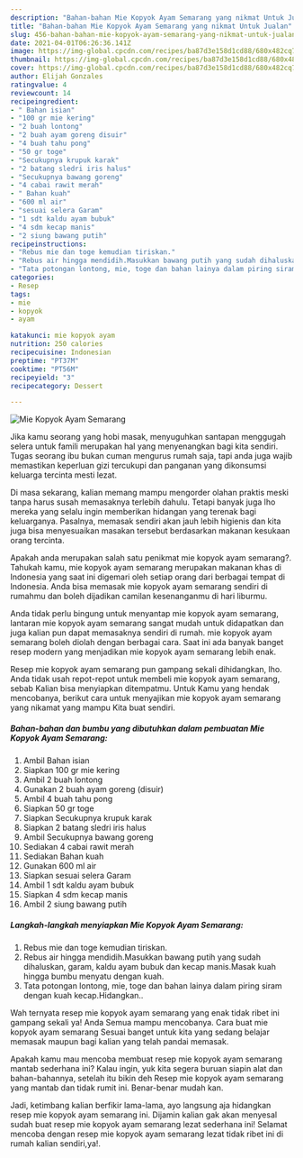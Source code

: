 ```yaml
---
description: "Bahan-bahan Mie Kopyok Ayam Semarang yang nikmat Untuk Jualan"
title: "Bahan-bahan Mie Kopyok Ayam Semarang yang nikmat Untuk Jualan"
slug: 456-bahan-bahan-mie-kopyok-ayam-semarang-yang-nikmat-untuk-jualan
date: 2021-04-01T06:26:36.141Z
image: https://img-global.cpcdn.com/recipes/ba87d3e158d1cd88/680x482cq70/mie-kopyok-ayam-semarang-foto-resep-utama.jpg
thumbnail: https://img-global.cpcdn.com/recipes/ba87d3e158d1cd88/680x482cq70/mie-kopyok-ayam-semarang-foto-resep-utama.jpg
cover: https://img-global.cpcdn.com/recipes/ba87d3e158d1cd88/680x482cq70/mie-kopyok-ayam-semarang-foto-resep-utama.jpg
author: Elijah Gonzales
ratingvalue: 4
reviewcount: 14
recipeingredient:
- " Bahan isian"
- "100 gr mie kering"
- "2 buah lontong"
- "2 buah ayam goreng disuir"
- "4 buah tahu pong"
- "50 gr toge"
- "Secukupnya krupuk karak"
- "2 batang sledri iris halus"
- "Secukupnya bawang goreng"
- "4 cabai rawit merah"
- " Bahan kuah"
- "600 ml air"
- "sesuai selera Garam"
- "1 sdt kaldu ayam bubuk"
- "4 sdm kecap manis"
- "2 siung bawang putih"
recipeinstructions:
- "Rebus mie dan toge kemudian tiriskan."
- "Rebus air hingga mendidih.Masukkan bawang putih yang sudah dihaluskan, garam, kaldu ayam bubuk dan kecap manis.Masak kuah hingga bumbu menyatu dengan kuah."
- "Tata potongan lontong, mie, toge dan bahan lainya dalam piring siram dengan kuah kecap.Hidangkan.."
categories:
- Resep
tags:
- mie
- kopyok
- ayam

katakunci: mie kopyok ayam 
nutrition: 250 calories
recipecuisine: Indonesian
preptime: "PT37M"
cooktime: "PT56M"
recipeyield: "3"
recipecategory: Dessert

---
```



![Mie Kopyok Ayam Semarang](https://img-global.cpcdn.com/recipes/ba87d3e158d1cd88/680x482cq70/mie-kopyok-ayam-semarang-foto-resep-utama.jpg)

Jika kamu seorang yang hobi masak, menyuguhkan santapan menggugah selera untuk famili merupakan hal yang menyenangkan bagi kita sendiri. Tugas seorang ibu bukan cuman mengurus rumah saja, tapi anda juga wajib memastikan keperluan gizi tercukupi dan panganan yang dikonsumsi keluarga tercinta mesti lezat.

Di masa  sekarang, kalian memang mampu mengorder olahan praktis meski tanpa harus susah memasaknya terlebih dahulu. Tetapi banyak juga lho mereka yang selalu ingin memberikan hidangan yang terenak bagi keluarganya. Pasalnya, memasak sendiri akan jauh lebih higienis dan kita juga bisa menyesuaikan masakan tersebut berdasarkan makanan kesukaan orang tercinta. 



Apakah anda merupakan salah satu penikmat mie kopyok ayam semarang?. Tahukah kamu, mie kopyok ayam semarang merupakan makanan khas di Indonesia yang saat ini digemari oleh setiap orang dari berbagai tempat di Indonesia. Anda bisa memasak mie kopyok ayam semarang sendiri di rumahmu dan boleh dijadikan camilan kesenanganmu di hari liburmu.

Anda tidak perlu bingung untuk menyantap mie kopyok ayam semarang, lantaran mie kopyok ayam semarang sangat mudah untuk didapatkan dan juga kalian pun dapat memasaknya sendiri di rumah. mie kopyok ayam semarang boleh diolah dengan berbagai cara. Saat ini ada banyak banget resep modern yang menjadikan mie kopyok ayam semarang lebih enak.

Resep mie kopyok ayam semarang pun gampang sekali dihidangkan, lho. Anda tidak usah repot-repot untuk membeli mie kopyok ayam semarang, sebab Kalian bisa menyiapkan ditempatmu. Untuk Kamu yang hendak mencobanya, berikut cara untuk menyajikan mie kopyok ayam semarang yang nikamat yang mampu Kita buat sendiri.

<!--inarticleads1-->

##### Bahan-bahan dan bumbu yang dibutuhkan dalam pembuatan Mie Kopyok Ayam Semarang:

1. Ambil  Bahan isian
1. Siapkan 100 gr mie kering
1. Ambil 2 buah lontong
1. Gunakan 2 buah ayam goreng (disuir)
1. Ambil 4 buah tahu pong
1. Siapkan 50 gr toge
1. Siapkan Secukupnya krupuk karak
1. Siapkan 2 batang sledri iris halus
1. Ambil Secukupnya bawang goreng
1. Sediakan 4 cabai rawit merah
1. Sediakan  Bahan kuah
1. Gunakan 600 ml air
1. Siapkan sesuai selera Garam
1. Ambil 1 sdt kaldu ayam bubuk
1. Siapkan 4 sdm kecap manis
1. Ambil 2 siung bawang putih




<!--inarticleads2-->

##### Langkah-langkah menyiapkan Mie Kopyok Ayam Semarang:

1. Rebus mie dan toge kemudian tiriskan.
1. Rebus air hingga mendidih.Masukkan bawang putih yang sudah dihaluskan, garam, kaldu ayam bubuk dan kecap manis.Masak kuah hingga bumbu menyatu dengan kuah.
1. Tata potongan lontong, mie, toge dan bahan lainya dalam piring siram dengan kuah kecap.Hidangkan..




Wah ternyata resep mie kopyok ayam semarang yang enak tidak ribet ini gampang sekali ya! Anda Semua mampu mencobanya. Cara buat mie kopyok ayam semarang Sesuai banget untuk kita yang sedang belajar memasak maupun bagi kalian yang telah pandai memasak.

Apakah kamu mau mencoba membuat resep mie kopyok ayam semarang mantab sederhana ini? Kalau ingin, yuk kita segera buruan siapin alat dan bahan-bahannya, setelah itu bikin deh Resep mie kopyok ayam semarang yang mantab dan tidak rumit ini. Benar-benar mudah kan. 

Jadi, ketimbang kalian berfikir lama-lama, ayo langsung aja hidangkan resep mie kopyok ayam semarang ini. Dijamin kalian gak akan menyesal sudah buat resep mie kopyok ayam semarang lezat sederhana ini! Selamat mencoba dengan resep mie kopyok ayam semarang lezat tidak ribet ini di rumah kalian sendiri,ya!.

